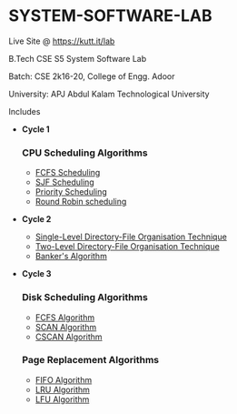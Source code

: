 # SYSTEM-SOFTWARE-LAB

Live Site @ https://kutt.it/lab

B.Tech CSE S5 System Software Lab

Batch: CSE 2k16-20, College of Engg. Adoor

University: APJ Abdul Kalam Technological University

Includes

- **Cycle 1**

    ### CPU Scheduling Algorithms

    - [FCFS Scheduling](https://github.com/abhijithvijayan/System-Software-lab/tree/master/p_01)
    - [SJF Scheduling](https://github.com/abhijithvijayan/System-Software-lab/tree/master/p_02)
    - [Priority Scheduling](https://github.com/abhijithvijayan/System-Software-lab/tree/master/p_03)
    - [Round Robin scheduling](https://github.com/abhijithvijayan/System-Software-lab/tree/master/p_04)
    
- **Cycle 2**

    - [Single-Level Directory-File Organisation Technique](https://github.com/abhijithvijayan/System-Software-lab/tree/master/p_05)
    - [Two-Level Directory-File Organisation Technique](https://github.com/abhijithvijayan/System-Software-lab/tree/master/p_06)
    - [Banker's Algorithm](https://github.com/abhijithvijayan/System-Software-lab/tree/master/p_07)
    
- **Cycle 3**
    
    ### Disk Scheduling Algorithms
    
    - [FCFS Algorithm](https://github.com/abhijithvijayan/System-Software-lab/tree/master/p_08)
    - [SCAN Algorithm](https://github.com/abhijithvijayan/System-Software-lab/tree/master/p_09)
    - [CSCAN Algorithm](#)
    
    ### Page Replacement Algorithms
    
    - [FIFO Algorithm](#)
    - [LRU Algorithm](#)
    - [LFU Algorithm](#)
    
    
